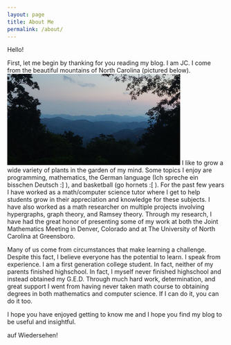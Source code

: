 ```yaml
---
layout: page
title: About Me
permalink: /about/
---
```


Hello!

First, let me begin by thanking for you reading my blog. I am JC. I come from the beautiful mountains of North Carolina (pictured below). 
<img src="../images/mountains.jpg" alt="mountains" width="400"/>
I like to grow a wide variety of plants in the garden of my mind. Some topics I enjoy are programming, mathematics, the German language (Ich spreche ein bisschen Deutsch :] ), and basketball (go hornets :\[ ). For the past few years I have worked as a math/computer science tutor where I get to help students grow in their appreciation and knowledge for these subjects. I have also worked as a math researcher on multiple projects involving hypergraphs, graph theory, and Ramsey theory. Through my research, I have had the great honor of presenting some of my work at both the Joint Mathematics Meeting in Denver, Colorado and at The University of North Carolina at Greensboro.

Many of us come from circumstances that make learning a challenge. Despite this fact, I believe everyone has the potential to learn. I speak from experience. I am a first generation college student. In fact, neither of my parents finished highschool. In fact, I myself never finished highschool and instead obtained my G.E.D. Through much hard work, determination, and great support I went from having never taken math course to obtaining degrees in both mathematics and computer science. If I can do it, you can do it too. 

I hope you have enjoyed getting to know me and I hope you find my blog to be useful and insightful. 

auf Wiedersehen!
